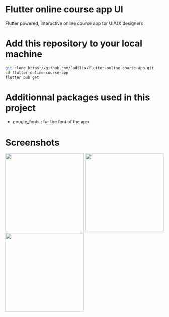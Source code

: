 # Flutter online course app UI
Flutter powered, interactive online course app for UI/UX designers

# Add this repository to your local machine
```bash
git clone https://github.com/Fadilix/flutter-online-course-app.git
cd flutter-online-course-app
flutter pub get
```

# Additionnal packages used in this project
- google_fonts : for the font of the app

# Screenshots
<img src="https://github.com/Fadilix/flutter-online-course-app/assets/121851593/38b1a458-7787-4866-bae1-5c6193d9fd6b" width= "250" />
<img src="https://github.com/Fadilix/flutter-online-course-app/assets/121851593/172a29fc-bd01-480d-a604-1f59bd257006" width= "250" />
<img src="https://github.com/Fadilix/flutter-online-course-app/assets/121851593/0c17b21f-7df9-4157-9a81-cc5d1617502a" width= "250" />

